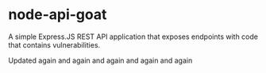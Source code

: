 # node-api-goat
A simple Express.JS REST API application that exposes endpoints with code that contains vulnerabilities.

Updated again and again and again and again and again
